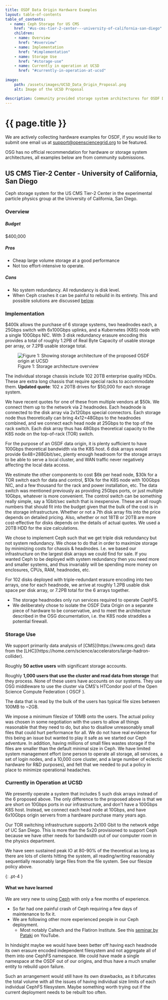 ```yaml
---
title: OSDF Data Origin Hardware Examples
layout: table-of-contents
table_of_contents:
  - name: Ceph Storage for US CMS
    href: "#us-cms-tier-2-center---university-of-california-san-diego"
    children:
    - name: Overview
      href: "#overview"
    - name: Implementation
      href: "#implementation"
    - name: Storage Use
      href: "#storage-use"
    - name: Currently in operation at UCSD
      href: "#currently-in-operation-at-ucsd"
      
image:
    path: /assets/images/UCSD_Data_Origin_Proposal.png
    alt: Image of the UCSD Proposal

description: Community provided storage system architectures for OSDF Data Origins
---
```


# {{ page.title }}

We are actively collecting hardware examples for OSDF, if you would like to submit one
email us at [support@opensciencegrid.org](mailto:support@opensciencegrid.org) to be featured.

OSG has no official recommendation for hardware or storage system architectures, all examples below are
from community submissions.

## US CMS Tier-2 Center - University of California, San Diego

Ceph storage system for the US CMS Tier-2 Center in the experimental
particle physics group at the University of California, San Diego.

### Overview

<div class="rounded bg-light p-2" markdown="1">

##### Budget
$400,000

##### Pros

- Cheap large volume storage at a good performance 
- Not too effort-intensive to operate.

##### Cons

- No system redundancy. All redundancy is disk level.
- When Ceph crashes it can be painful to rebuild in its entirety. This and possible solutions are discussed [below](#currently-in-operation-at-ucsd).

  
</div>

### Implementation

<div class="rounded bg-light p-2" markdown="1">

$400k allows the purchase of 6 storage systems, two headnodes each, a 25Gbps switch with 6x100Gbps uplinks, and a Kubernetes (K8S) node with a single 100Gbps NIC. With 3 disk redundancy erasure encoding this provides a total of roughly 1.2PB of Real Byte Capacity of usable storage per array, or 7.2PB usable storage total.

<div class="d-flex py-3">
  <figure style="max-width: 600px" class="mx-auto">
    <img class="img-fluid" src="{{ '/assets/images/UCSD_Data_Origin_Proposal.png' | relative_url }}" alt="Figure 1: Showing storage architecture of the proposed OSDF origin at UCSD"/>
    <figcaption>Figure 1: Storage architecture overview</figcaption>
  </figure>
</div>

The individual storage chassis include 102 20TB enterprise quality HDDs. These are extra long chassis that require special racks to accommodate them. **Updated quote**: 102 x 20TB drives for $50,000 for each storage system.

We have recent quotes for one of these from multiple vendors at $50k. We connect them up to the network via 2 headnodes. Each headnode is connected to the disk array via 2x12Gbps special connectors. Each storage node thus theoretically can bring 4x12=48Gbps to the headnodes combined, and we connect each head node at 25Gbps to the top of the rack switch. Each disk array thus has 48Gbps theoretical capacity to the K8S node on the top-of-rack (TOR) switch.

For the purpose of an OSDF data origin, it is plenty sufficient to have 100Gbps theoretical bandwidth via the K8S host. 6 disk arrays would provide 6x48=288Gbit/sec, plenty enough headroom for the storage arrays to be able to serve a local cluster, and WAN traffic never negatively affecting the local data access.

We estimate the other components to cost $6k per head node, $30k for a TOR  switch each for data and control, $10k for the K8S node with 100Gbps NIC, and a few thousand for the rack and power installation, etc. The data switch was mentioned previously as providing 25Gbps ports, or just multiple 10Gbps, whatever is more convenient. The control switch can be something really simple, say a 1Gbit/sec switch that is inexpensive. These are all rough numbers that should fit into the budget given that the bulk of the cost is in the storage infrastructure. Whether or not a 7th disk array fits into the price depends on detailed pricing. Also, whether or not 18TB or 20TB are more cost-effective for disks depends on the details of actual quotes. We used a 20TB HDD for the size calculations.

We chose to implement Ceph such that we get triple disk redundancy but not system redundancy. We chose to do that in order to maximize storage by minimizing costs for chassis & headnodes. I.e. we based our infrastructure on the largest disk arrays we could find for sale. If you wanted Ceph to be deployed with system redundancy then you need more and smaller systems, and thus invariably will be spending more money on enclosures, CPUs, RAM, headnodes, etc. 

For 102 disks deployed with triple-redundant erasure encoding into two arrays, one for each headnode, we arrive at roughly 1.2PB usable disk space per disk array, or 7.2PB total for the 6 arrays together.
- The storage headnodes only run services required to operate CephFS.
- We deliberately chose to isolate the OSDF Data Origin on a separate piece of hardware to be conservative, and to meet the architecture described in the OSG documentation, i.e. the K8S node straddles a potential firewall.
</div>

### Storage Use

<div class="rounded bg-light p-2" markdown="1">
We support primarily data analysis of [CMS](https://www.cms.gov/) data from the [LHC](https://home.cern/science/accelerators/large-hadron-collider).

Roughly **50 active users** with significant storage accounts.

Roughly **1,000 users that use the cluster and read data from storage** that they process. None of these users have accounts on our systems. They use OSG middleware to use the cluster via CMS's HTCondor pool of the Open Science Compute Federation ( OSCF ).

The data that is read by the bulk of the users has typical file sizes between 100MB to ~2GB.

We impose a minimum filesize of 10MB onto the users. The actual policy was chosen in some negotiation with the users to allow all things reasonable that they need to do, but also to disallow unreasonably small files that could hurt performance for all. We do not have real evidence for this being an issue but wanted to play it safe as we started our Ceph adventure. In addition, having millions of small files wastes storage if the files are smaller than the default minimal size in Ceph. We have limited system management effort (one person to operate all storage, all services, a set of login nodes, and a 10,000 core cluster, and a large number of eclectic hardware for R&D purposes), and felt that we needed to put a policy in place to minimize operational headaches.

</div>

### Currently in Operation at UCSD

<div class="rounded bg-light p-2" markdown="1">
We presently operate a system that includes 5 such disk arrays instead of the 6 proposed above. The only difference to the proposed above is that we are short on 10Gbps ports in our infrastructure, and don't have a 100Gbps K8S host. Instead, we connect each head node at 10Gbps, and have 6x10Gbps origin servers from a hardware purchase many years ago. 

Our TOR switching infrastructure supports 2x100 Gbit to the network edge of UC San Diego. This is more than the 5x20 provisioned to support Ceph because we have other needs for bandwidth out of our computer room in the physics department.

We have seen sustained peak IO at 80-90% of the theoretical as long as there are lots of clients hitting the system, all reading/writing reasonably sequentially reasonably large files from the file system. See our filesize policy above.

</div>

{: .pt-4 }
#### What we have learned

<div class="rounded bg-light p-2" markdown="1">

We are very new to using [Ceph](https://docs.ceph.com/en/quincy/) with only a few months of experience.
- So far had one painful crash of Ceph requiring a few days of maintenance to fix it.
- We are following other more experienced people in our Ceph deployment.
  - Most notably Caltech and the Flatiron Institute. See this [seminar by Pataki](https://www.youtube.com/watch?v=9CVZnY-txmY) on YouTube.

In hindsight maybe we would have been better off having each headnode its own erasure encoded independent filesystem and not aggregate all of them into one CephFS namespace. We could have made a single namespace at the OSDF out of our origins, and thus have a much smaller entity to rebuild upon failure.

Such an arrangement would still have its own drawbacks, as it bifurcates the total volume with all the issues of having individual size limits of each individual CephFS filesystem. Maybe something worth trying out if the current deployment needs to be rebuilt too often.

</div>
